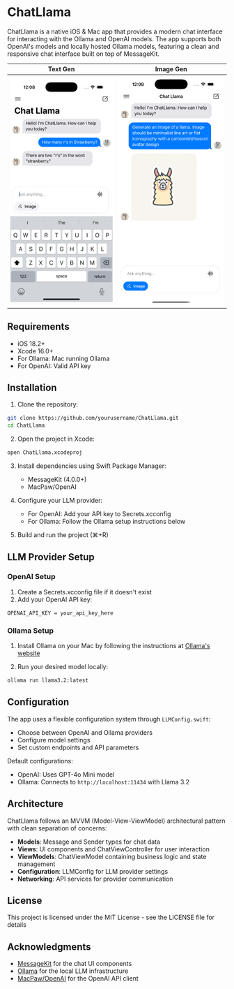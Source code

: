 # ChatLlama

ChatLlama is a native iOS & Mac app that provides a modern chat interface for interacting with the Ollama and OpenAI models. The app supports both OpenAI's models and locally hosted Ollama models, featuring a clean and responsive chat interface built on top of MessageKit.

| Text Gen | Image Gen |
|---------|---------|
| ![Alt text](ChatLlama/Screenshots/strawberry.png) | ![Alt text](ChatLlama/Screenshots/llama.png) |

## Requirements
- iOS 18.2+
- Xcode 16.0+
- For Ollama: Mac running Ollama 
- For OpenAI: Valid API key

## Installation

1. Clone the repository:
```bash
git clone https://github.com/yourusername/ChatLlama.git
cd ChatLlama
```

2. Open the project in Xcode:
```bash
open ChatLlama.xcodeproj
```

3. Install dependencies using Swift Package Manager:
   - MessageKit (4.0.0+)
   - MacPaw/OpenAI 

4. Configure your LLM provider:
   - For OpenAI: Add your API key to Secrets.xcconfig
   - For Ollama: Follow the Ollama setup instructions below

5. Build and run the project (⌘+R)

## LLM Provider Setup

### OpenAI Setup

1. Create a Secrets.xcconfig file if it doesn't exist
2. Add your OpenAI API key:
```
OPENAI_API_KEY = your_api_key_here
```

### Ollama Setup

1. Install Ollama on your Mac by following the instructions at [Ollama's website](https://ollama.ai)

2. Run your desired model locally:
```bash
ollama run llama3.2:latest
```

## Configuration

The app uses a flexible configuration system through `LLMConfig.swift`:

- Choose between OpenAI and Ollama providers
- Configure model settings
- Set custom endpoints and API parameters

Default configurations:
- OpenAI: Uses GPT-4o Mini model
- Ollama: Connects to `http://localhost:11434` with Llama 3.2

## Architecture

ChatLlama follows an MVVM (Model-View-ViewModel) architectural pattern with clean separation of concerns:
- **Models**: Message and Sender types for chat data
- **Views**: UI components and ChatViewController for user interaction
- **ViewModels**: ChatViewModel containing business logic and state management
- **Configuration**: LLMConfig for LLM provider settings
- **Networking**: API services for provider communication

## License

This project is licensed under the MIT License - see the LICENSE file for details

## Acknowledgments

- [MessageKit](https://github.com/MessageKit/MessageKit) for the chat UI components
- [Ollama](https://ollama.ai) for the local LLM infrastructure 
- [MacPaw/OpenAI](https://github.com/MacPaw/OpenAI) for the OpenAI API client
